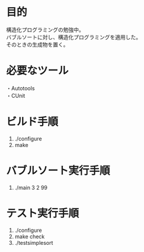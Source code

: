 # 目的
構造化プログラミングの勉強中。  
バブルソートに対し、構造化プログラミングを適用した。  
そのときの生成物を置く。  

# 必要なツール
 ・Autotools  
 ・CUnit

# ビルド手順
1. ./configure  
2. make

# バブルソート実行手順
1. ./main 3 2 99  

# テスト実行手順
1. ./configure  
2. make check  
3. ./testsimplesort
